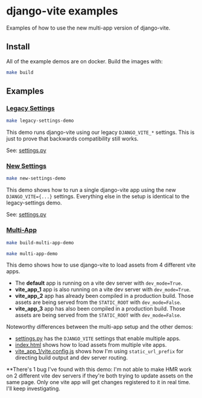 # django-vite examples
Examples of how to use the new multi-app version of django-vite.

## Install

All of the example demos are on docker. Build the images with:

```bash
make build
```

## Examples

### [Legacy Settings](examples/legacy_settings/README.md)

```bash
make legacy-settings-demo
```

This demo runs django-vite using our legacy `DJANGO_VITE_*` settings. This is just to prove that backwards compatibility still works.

See: [settings.py](./examples/legacy_settings/django_app/settings.py)

### [New Settings](examples/new_settings/README.md)

```bash
make new-settings-demo
```

This demo shows how to run a single django-vite app using the new `DJANGO_VITE={...}` settings. Everything else in the setup is identical to the legacy-settings demo.

See: [settings.py](./examples/new_settings/django_app/settings.py)

### [Multi-App](examples/multi_app/README.md)

```bash
make build-multi-app-demo
```

```bash
make multi-app-demo
```

This demo shows how to use django-vite to load assets from 4 different vite apps.

- The **default** app is running on a vite dev server with `dev_mode=True`.
- **vite_app_1** app is also running on a vite dev server with `dev_mode=True`.
- **vite_app_2** app has already been compiled in a production build. Those assets are being served from the `STATIC_ROOT` with `dev_mode=False`.
- **vite_app_3** app has also been compiled in a production build. Those assets are being served from the `STATIC_ROOT` with `dev_mode=False`.

Noteworthy differences between the multi-app setup and the other demos:
- [settings.py](./examples/multi_app/django_app/django_app/settings.py) has the `DJANGO_VITE` settings that enable multiple apps.
- [index.html](./examples/multi_app/django_app/django_app/templates/index.html) shows how to load assets from multiple vite apps.
- [vite_app_1/vite.config.js](./examples/multi_app/vite_app_1/vite.config.js) shows how I'm using `static_url_prefix` for directing build output and dev server routing.

\*\*There's 1 bug I've found with this demo: I'm not able to make HMR work on 2 different vite dev servers if they're both trying to update assets on the same page. Only one vite app will get changes registered to it in real time. I'll keep investigating.